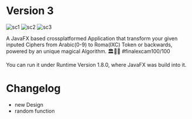 # Version 3
![sc1](https://user-images.githubusercontent.com/83019866/181463131-dd4462da-3ec8-4f58-aaa2-39d1555c4d7f.jpg)
![sc2](https://user-images.githubusercontent.com/83019866/181463147-d57b7e0e-ffd9-45de-ad64-42cc0e060a0e.jpg)
![sc3](https://user-images.githubusercontent.com/83019866/181463159-0418ea2f-f0ac-4b77-98a8-04daa8ea96c4.jpg)

A JavaFX based crossplatformed Application that transform your given inputed Ciphers from Arabic(0-9) to Roma(IXC) Token or backwards, powered by an unique magical Algorithm. 🏛🕌🔮
#finalexcam100/100

You can run it under Runtime Version 1.8.0, where JavaFX was build into it. 

# Changelog

- new Design
- random function
